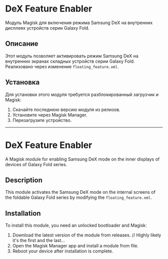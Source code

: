 # DeX Feature Enabler
Модуль Magisk для включения режима Samsung DeX на внутренних дисплеях устройств серии Galaxy Fold.

## Описание
Этот модуль позволяет активировать режим Samsung DeX на внутренних экранах складных устройств серии Galaxy Fold. Реализовано через изменение `floating_feature.xml`.

## Установка
Для установки этого модуля требуется разблокированный загрузчик и Magisk:
1. Скачайте последнюю версию модуля из релизов.
2. Установите через Magisk Manager.
3. Перезагрузите устройство.

---

# DeX Feature Enabler
A Magisk module for enabling Samsung DeX mode on the inner displays of devices of Galaxy Fold series.

## Description
This module activates the Samsung DeX mode on the internal screens of the foldable Galaxy Fold series by modifying the `floating_feature.xml`.

## Installation
To install this module, you need an unlocked bootloader and Magisk:
1. Download the latest version of the module from releases. // Highly likely it's the first and the last...
2. Open the Magisk Manager app and install a module from file.
3. Reboot your device after installation is complete.
